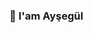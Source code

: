 ### 👋 I'am Ayşegül

<!--
**aysegulyigitbi/aysegulyigitbi** is a ✨ _special_ ✨ repository because its `README.md` (this file) appears on your GitHub profile.

My main specialization is data analytics and data visualization. 

I provide consultancy and training to various companies within the scope of business intelligence and data analysis.


* I believe in the power of data and am passionate about problem solving. 🧩💡

* I can offer the most effective solutions by reading and interpreting data.

* If you want to work on business intelligence and data analysis, I'm always open! 😊


📝 I write articles on https://medium.com/@ayigit

🤝 Communication: ay.yigit@outlok.com


My Service Scope🎯:

- Extracting, transforming, and integrating data 🤝🔄🔗

- Highly visual, creative, and analytical reports 🌟🎨🔍

- Data analytics and visualization training 📚📊👨‍🏫
-->
